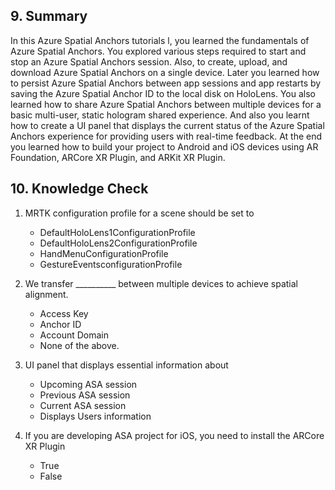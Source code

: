 ## 9. Summary 
In this Azure Spatial Anchors tutorials l, you learned the fundamentals of Azure Spatial Anchors. You explored various steps required to start and stop an Azure Spatial Anchors session. Also, to create, upload, and download Azure Spatial Anchors on a single device.
Later  you learned how to persist Azure Spatial Anchors between app sessions and app restarts by saving the Azure Spatial Anchor ID to the local disk on HoloLens. You also learned how to share Azure Spatial Anchors between multiple devices for a basic multi-user, static hologram shared experience.
And also you learnt how to create a UI panel that  displays the current status of the Azure Spatial Anchors experience for providing users with real-time feedback.
At the end you learned how to build your project to Android and iOS devices using AR Foundation, ARCore XR Plugin, and ARKit XR Plugin.


## 10. Knowledge Check

1. MRTK configuration profile for a  scene should be set to 
     * DefaultHoloLens1ConfigurationProfile 
     * DefaultHoloLens2ConfigurationProfile
     * HandMenuConfigurationProfile
    * GestureEventsconfigurationProfile
 

2. We transfer __________ between multiple devices to achieve spatial alignment. 

    * Access Key
    * Anchor ID
    * Account Domain
    * None of the above.

3. UI panel that displays essential information about 

   * Upcoming ASA session
   * Previous ASA session
   * Current ASA session
   * Displays Users information 

4. If you are developing ASA project for iOS, you  need to install the ARCore XR Plugin

   * True 
   * False
